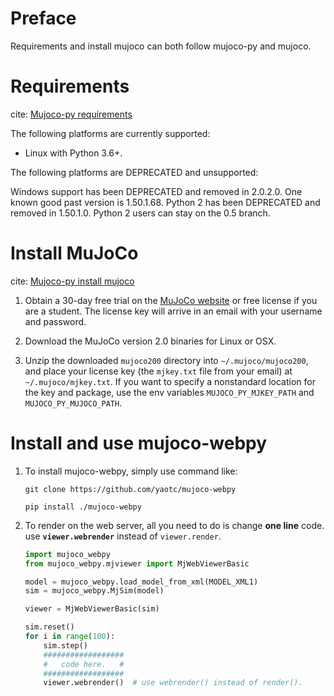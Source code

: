 # Preface

Requirements and install mujoco can both follow mujoco-py and mujoco.

# Requirements

cite: [Mujoco-py requirements](https://github.com/openai/mujoco-py#requirements)

The following platforms are currently supported:

 - Linux with Python 3.6+. 

The following platforms are DEPRECATED and unsupported:

Windows support has been DEPRECATED and removed in 2.0.2.0. One known good past version is 1.50.1.68.
Python 2 has been DEPRECATED and removed in 1.50.1.0. Python 2 users can stay on the 0.5 branch. 

# Install MuJoCo

cite: [Mujoco-py install mujoco](https://github.com/openai/mujoco-py#install-mujoco)

1. Obtain a 30-day free trial on the [MuJoCo website](mujoco.org) or free license if you are a student. The license key will arrive in an email with your username and password.

2. Download the MuJoCo version 2.0 binaries for Linux or OSX.

3. Unzip the downloaded `mujoco200` directory into `~/.mujoco/mujoco200`, and place your license key (the `mjkey.txt` file from your email) at `~/.mujoco/mjkey.txt`. If you want to specify a nonstandard location for the key and package, use the env variables `MUJOCO_PY_MJKEY_PATH` and `MUJOCO_PY_MUJOCO_PATH`.

# Install and use mujoco-webpy

1. To install mujoco-webpy, simply use command like:

    ```shell
    git clone https://github.com/yaotc/mujoco-webpy

    pip install ./mujoco-webpy
    ```

2. To render on the web server, all you need to do is change **one line** code. use **`viewer.webrender`** instead of `viewer.render`.

    ```python
    import mujoco_webpy
    from mujoco_webpy.mjviewer import MjWebViewerBasic

    model = mujoco_webpy.load_model_from_xml(MODEL_XML1)
    sim = mujoco_webpy.MjSim(model)

    viewer = MjWebViewerBasic(sim)

    sim.reset()
    for i in range(100):
        sim.step()
        ##################
        #   code here.   #
        ##################
        viewer.webrender()  # use webrender() instead of render().
    ```